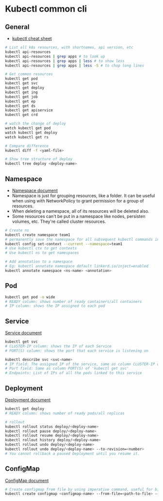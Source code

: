 # Kubectl common cli

## General

- [kubectl cheat sheet](https://kubernetes.io/docs/reference/kubectl/cheatsheet/)

```bash
# List all k8s resources, with shortnames, api version, etc
kubectl api-resources
kubectl api-resources | grep apps # to look up
kubectl api-resources | grep apps | less # to show less
kubectl api-resources | grep apps | less -S # to chop long lines

# Get common resources
kubectl get pod
kubectl get svc
kubectl get deploy
kubectl get ing
kubectl get job
kubectl get ep
kubectl get ds
kubectl get apiservice
kubectl get crd

# watch the change of deploy
watch kubectl get pod
watch kubectl get deploy
watch kubectl get rs

# Compare difference
kubectl diff -f <yaml-file>

# Show tree structure of deploy
kubectl tree deploy <deploy-name>
```

## Namespace

- [Namespace document](https://kubernetes.io/docs/concepts/overview/working-with-objects/namespaces/)
- Namespace is just for grouping resources, like a folder. It can be useful when using with NetworkPolicy to grant permission for a group of resources.
- When deleting a namespace, all of its resources will be deleted also.
- Some resources can't be put in a namespace like nodes, persisten volumes, etc. They're called cluster resources.

```bash
# Create ns
kubectl create namespace team1
# permanently save the namespace for all subsequent kubectl commands in that context
kubectl config set-context --current --namespace=team1
# Use kubectl ctx to get contexts
# Use kubectl ns to get namespaces

# Add annotation to a namespace
# Eg: kubectl annotate namespace default linkerd.io/inject=enabled
kubectl annotate namespace <ns-name> <annotation>
```

## Pod

```bash
kubectl get pod -o wide
# READY column: shows number of ready containers/all containers
# IP column: shows the IP assigned to each pod
```

## Service

[Service document](https://kubernetes.io/docs/concepts/services-networking/service/)

```bash
kubectl get svc
# CLUSTER-IP column: shows the IP of each Service
# PORT(S) column: shows the port that each service is listening on

kubectl describe svc <svc-name>
# IP field: The assigned IP of the service, same as column CLUSTER-IP of 'kubectl get svc'
# Port field: Same as column PORT(S) of 'kubectl get svc'
# Endpoints: List of IPs of all the pods linked to this service
```

## Deployment

[Deployment document](https://kubernetes.io/docs/concepts/workloads/controllers/deployment/)

```bash
kubectl get deploy
# READY column: shows number of ready pods/all replicas

# rollout
kubectl rollout status deploy/<deploy-name>
kubectl rollout pause deploy/<deploy-name>
kubectl rollout resume deploy/<deploy-name>
kubectl rollout history deploy/<deploy-name>
kubectl rollout undo deploy/<deploy-name>
kubectl rollout undo deploy/<deploy-name> --to-revision=<number>
# You cannot rollback a paused Deployment until you resume it.
```

## ConfigMap

[ConfigMap document](https://kubernetes.io/docs/concepts/configuration/configmap/)

```bash
# Create configmap from file by using imperative command, useful for big files
kubectl create configmap <configmap-name> --from-file=<path-to-file> --dry-run -o yaml > <filename>.yaml
```
